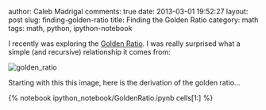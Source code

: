 author: Caleb Madrigal
comments: true
date: 2013-03-01 19:52:27
layout: post
slug: finding-golden-ratio
title: Finding the Golden Ratio
category: math
tags: math, python, ipython-notebook

I recently was exploring the [Golden Ratio](http://en.wikipedia.org/wiki/Golden_ratio).  I was really surprised what a simple (and recursive) relationship it comes from:

![golden_ratio](/static/images/golden_ratio.png)

Starting with this this image, here is the derivation of the golden ratio...

{% notebook ipython_notebook/GoldenRatio.ipynb cells[1:] %}

